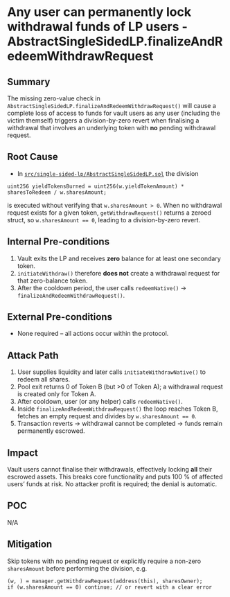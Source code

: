 # Any user can permanently lock withdrawal funds of LP users - AbstractSingleSidedLP.finalizeAndRedeemWithdrawRequest

## Summary
The missing zero-value check in `AbstractSingleSidedLP.finalizeAndRedeemWithdrawRequest()` will cause a complete loss of access to funds for vault users as any user (including the victim themself) triggers a division-by-zero revert when finalising a withdrawal that involves an underlying token with **no** pending withdrawal request.

## Root Cause
* In [`src/single-sided-lp/AbstractSingleSidedLP.sol`](https://github.com/sherlock-audit/2025-06-notional-exponent/blob/main/notional-v4/src/single-sided-lp/AbstractSingleSidedLP.sol#L392) the division

```solidity
uint256 yieldTokensBurned = uint256(w.yieldTokenAmount) * sharesToRedeem / w.sharesAmount;
```

is executed without verifying that `w.sharesAmount > 0`. When no withdrawal request exists for a given token, `getWithdrawRequest()` returns a zeroed struct, so `w.sharesAmount == 0`, leading to a division-by-zero revert.

## Internal Pre-conditions
1. Vault exits the LP and receives **zero** balance for at least one secondary token.
2. `initiateWithdraw()` therefore **does not** create a withdrawal request for that zero-balance token.
3. After the cooldown period, the user calls `redeemNative()` → `finalizeAndRedeemWithdrawRequest()`.

## External Pre-conditions
* None required – all actions occur within the protocol.

## Attack Path
1. User supplies liquidity and later calls `initiateWithdrawNative()` to redeem all shares.
2. Pool exit returns 0 of Token B (but >0 of Token A); a withdrawal request is created only for Token A.
3. After cooldown, user (or any helper) calls `redeemNative()`.
4. Inside `finalizeAndRedeemWithdrawRequest()` the loop reaches Token B, fetches an empty request and divides by `w.sharesAmount == 0`.
5. Transaction reverts → withdrawal cannot be completed → funds remain permanently escrowed.

## Impact
Vault users cannot finalise their withdrawals, effectively locking **all** their escrowed assets. This breaks core functionality and puts 100 % of affected users’ funds at risk. No attacker profit is required; the denial is automatic.

## POC
N/A
## Mitigation
Skip tokens with no pending request or explicitly require a non-zero `sharesAmount` before performing the division, e.g.

```solidity
(w, ) = manager.getWithdrawRequest(address(this), sharesOwner);
if (w.sharesAmount == 0) continue; // or revert with a clear error
```

